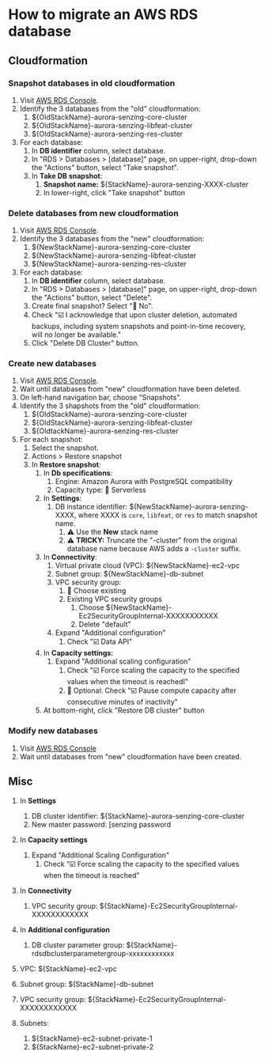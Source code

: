 # How to migrate an AWS RDS database

## Cloudformation

### Snapshot databases in old cloudformation

1. Visit [AWS RDS Console](https://console.aws.amazon.com/rds/home?#databases:).
1. Identify the 3 databases from the "old" cloudformation:
    1. ${OldStackName}-aurora-senzing-core-cluster
    1. ${OldStackName}-aurora-senzing-libfeat-cluster
    1. ${OldStackName}-aurora-senzing-res-cluster
1. For each database:
    1. In **DB identifier** column, select database.
    1. In "RDS > Databases > [database]" page, on upper-right, drop-down the "Actions" button, select "Take snapshot".
    1. In **Take DB snapshot**:
        1. **Snapshot name:** ${StackName}-aurora-senzing-XXXX-cluster
        1. In lower-right, click "Take snapshot" button

### Delete databases from new cloudformation

1. Visit [AWS RDS Console](https://console.aws.amazon.com/rds/home?#databases:).
1. Identify the 3 databases from the "new" cloudformation:
    1. ${NewStackName}-aurora-senzing-core-cluster
    1. ${NewStackName}-aurora-senzing-libfeat-cluster
    1. ${NewStackName}-aurora-senzing-res-cluster
1. For each database:
    1. In **DB identifier** column, select database.
    1. In "RDS > Databases > [database]" page, on upper-right, drop-down the "Actions" button, select "Delete".
    1. Create final snapshot?  Select ":large_blue_circle: No".
    1. Check ":ballot_box_with_check: I acknowledge that upon cluster deletion, automated backups, including system snapshots and point-in-time recovery, will no longer be available."
    1. Click "Delete DB Cluster" button.

### Create new databases

1. Visit [AWS RDS Console](https://console.aws.amazon.com/rds/home?#databases:).
1. Wait until databases from "new" cloudformation have been deleted.
1. On left-hand navigation bar, choose "Snapshots".
1. Identify the 3 shapshots from the "old" cloudformation:
    1. ${OldStackName}-aurora-senzing-core-cluster
    1. ${OldStackName}-aurora-senzing-libfeat-cluster
    1. ${OldtackName}-aurora-senzing-res-cluster
1. For each snapshot:
    1. Select the snapshot.
    1. Actions > Restore snapshot
    1. In **Restore snapshot**:
        1. In **Db specifications**:
            1. Engine: Amazon Aurora with PostgreSQL compatibility
            1. Capacity type: :large_blue_circle: Serverless
        1. In **Settings**:
            1. DB instance identifier: ${NewStackName}-aurora-senzing-XXXX,
               where XXXX is `core`, `libfeat`, or `res` to match snapshot name.
                1. :warning: Use the **New** stack name
                1. :warning: **TRICKY:** Truncate the "-cluster" from the original database name
                   because AWS adds a `-cluster` suffix.
        1. In **Connectivity**:
            1. Virtual private cloud (VPC): ${NewStackName}-ec2-vpc
            1. Subnet group: ${NewStackName}-db-subnet
            1. VPC security group:
                1. :large_blue_circle: Choose existing
                1. Existing VPC security groups
                    1. Choose ${NewStackName}-Ec2SecurityGroupInternal-XXXXXXXXXXX
                    1. Delete "default"
            1. Expand "Additional configuration"
                1. Check ":ballot_box_with_check: Data API"
        1. In **Capacity settings**:
            1. Expand "Additional scaling configuration"
                1. Check ":ballot_box_with_check: Force scaling the capacity to the specified values when the timeout is reachedI"
                1. :thinking: Optional: Check ":ballot_box_with_check: Pause compute capacity after consecutive minutes of inactivity"
        1. At bottom-right, click "Restore DB cluster" button

### Modify new databases

1. Visit [AWS RDS Console](https://console.aws.amazon.com/rds/home?#databases:)
1. Wait until databases from "new" cloudformation have been created.



## Misc

1. In **Settings**
    1. DB cluster identifier:  ${StackName}-aurora-senzing-core-cluster
    1. New master password:  [senzing password
1. In **Capacity settings**
    1. Expand "Additional Scaling Configuration"
        1. Check ":ballot_box_with_check: Force scaling the capacity to the specified values when the timeout is reached"
1. In **Connectivity**
    1. VPC security group:  ${StackName}-Ec2SecurityGroupInternal-XXXXXXXXXXXX
1. In **Additional configuration**
    1. DB cluster parameter group: ${StackName}-rdsdbclusterparametergroup-xxxxxxxxxxxx


1. VPC: ${StackName}-ec2-vpc
1. Subnet group: ${StackName}-db-subnet
1. VPC security group: ${StackName}-Ec2SecurityGroupInternal-XXXXXXXXXXXX
1. Subnets:
    1. ${StackName}-ec2-subnet-private-1
    1. ${StackName}-ec2-subnet-private-2

